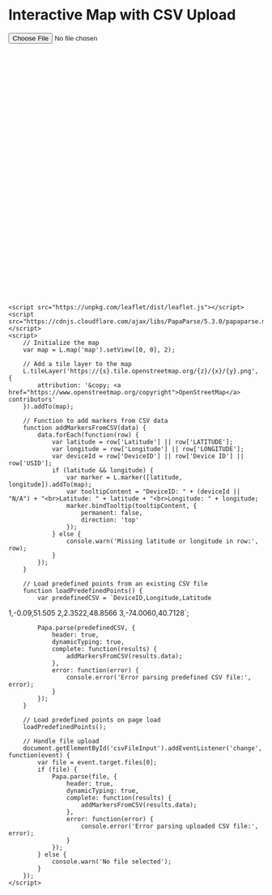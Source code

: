 <!DOCTYPE html>
<html lang="en">
<head>
    <meta charset="UTF-8">
    <meta name="viewport" content="width=device-width, initial-scale=1.0">
    <title>Interactive Map</title>
    <link rel="stylesheet" href="https://unpkg.com/leaflet/dist/leaflet.css" />
    <style>
        #map {
            height: 500px;
            width: 100%;
        }
    </style>
</head>
<body>
    <h1>Interactive Map with CSV Upload</h1>
    <input type="file" id="csvFileInput" accept=".csv" />
    <div id="map"></div>

    <script src="https://unpkg.com/leaflet/dist/leaflet.js"></script>
    <script src="https://cdnjs.cloudflare.com/ajax/libs/PapaParse/5.3.0/papaparse.min.js"></script>
    <script>
        // Initialize the map
        var map = L.map('map').setView([0, 0], 2);

        // Add a tile layer to the map
        L.tileLayer('https://{s}.tile.openstreetmap.org/{z}/{x}/{y}.png', {
            attribution: '&copy; <a href="https://www.openstreetmap.org/copyright">OpenStreetMap</a> contributors'
        }).addTo(map);

        // Function to add markers from CSV data
        function addMarkersFromCSV(data) {
            data.forEach(function(row) {
                var latitude = row['Latitude'] || row['LATITUDE'];
                var longitude = row['Longitude'] || row['LONGITUDE'];
                var deviceId = row['DeviceID'] || row['Device ID'] || row['USID'];
                if (latitude && longitude) {
                    var marker = L.marker([latitude, longitude]).addTo(map);
                    var tooltipContent = "DeviceID: " + (deviceId || "N/A") + "<br>Latitude: " + latitude + "<br>Longitude: " + longitude;
                    marker.bindTooltip(tooltipContent, {
                        permanent: false,
                        direction: 'top'
                    });
                } else {
                    console.warn('Missing latitude or longitude in row:', row);
                }
            });
        }

        // Load predefined points from an existing CSV file
        function loadPredefinedPoints() {
            var predefinedCSV = `DeviceID,Longitude,Latitude
1,-0.09,51.505
2,2.3522,48.8566
3,-74.0060,40.7128`;
            
            Papa.parse(predefinedCSV, {
                header: true,
                dynamicTyping: true,
                complete: function(results) {
                    addMarkersFromCSV(results.data);
                },
                error: function(error) {
                    console.error('Error parsing predefined CSV file:', error);
                }
            });
        }

        // Load predefined points on page load
        loadPredefinedPoints();

        // Handle file upload
        document.getElementById('csvFileInput').addEventListener('change', function(event) {
            var file = event.target.files[0];
            if (file) {
                Papa.parse(file, {
                    header: true,
                    dynamicTyping: true,
                    complete: function(results) {
                        addMarkersFromCSV(results.data);
                    },
                    error: function(error) {
                        console.error('Error parsing uploaded CSV file:', error);
                    }
                });
            } else {
                console.warn('No file selected');
            }
        });
    </script>
</body>
</html>
